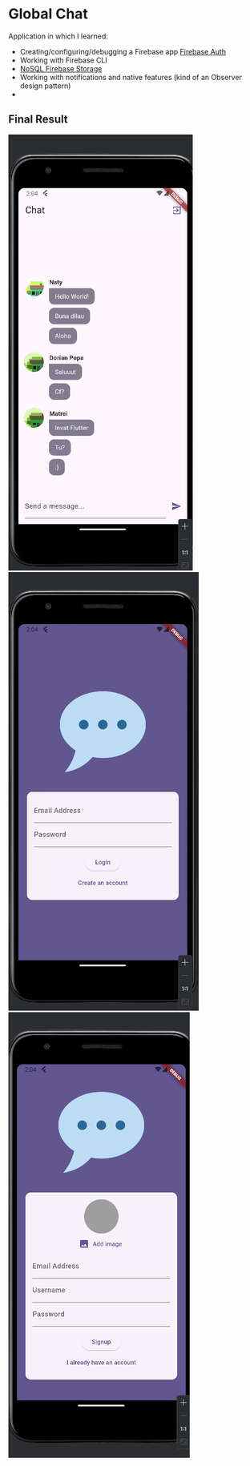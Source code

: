 # Global Chat

Application in which I learned:
- Creating/configuring/debugging a Firebase app [Firebase Auth](https://firebase.google.com/docs/auth)
- Working with Firebase CLI
- [NoSQL Firebase Storage](https://firebase.google.com/docs/storage)
- Working with notifications and native features (kind of an Observer design pattern)
- 


## Final Result

![img.png](img.png)
![img_1.png](img_1.png)
![img_2.png](img_2.png)